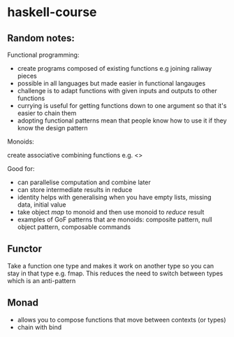 # haskell-course


## Random notes:

Functional programming:
* create programs composed of existing functions e.g joining raliway pieces
* possible in all languages but made easier in functional langauges
* challenge is to adapt functions with given inputs and outputs to other functions
* currying is useful for getting functions down to one argument so that it's easier to chain them
* adopting functional patterns mean that people know how to use it if they know the design pattern

Monoids:

create associative combining functions e.g. <>

Good for:
* can parallelise computation and combine later
* can store intermediate results in reduce
* identity helps with generalising when you have empty lists, missing data, initial value
* take object *map* to monoid and then use monoid to *reduce* result
* examples of GoF patterns that are monoids: composite pattern, null object pattern, composable commands

Functor
----------
Take a function one type and makes it work on another type so you can stay in that type e.g. fmap. This
reduces the need to switch between types which is an anti-pattern

Monad
-------

* allows you to compose functions that move between contexts (or types)
* chain with bind






